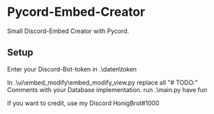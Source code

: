 # Pycord-Embed-Creator
 Small Discord-Embed Creator with Pycord.

## Setup
Enter your Discord-Bot-token in .\daten\token

In .\ui\embed_modify\embed_modify_view.py replace all "# TODO:" Comments with your Database implementation.
run .\main.py have fun


If you want to credit, use my Discord HonigBrot#1000
